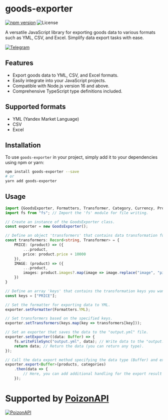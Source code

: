 # goods-exporter

[![npm version](https://badge.fury.io/js/goods-exporter.svg)](https://badge.fury.io/js/goods-exporter)
![License](https://img.shields.io/badge/license-MIT-green)

A versatile JavaScript library for exporting goods data to various formats such as YML, CSV, and Excel. Simplify data
export tasks with ease.

[![Telegram](https://img.shields.io/badge/Telegram-%40goods_exporter-blue?logo=telegram)](https://t.me/goods_exporter)

## Features

- Export goods data to YML, CSV, and Excel formats.
- Easily integrate into your JavaScript projects.
- Compatible with Node.js version 16 and above.
- Comprehensive TypeScript type definitions included.

## Supported formats

- YML (Yandex Market Language)
- CSV
- Excel

## Installation

To use `goods-exporter` in your project, simply add it to your dependencies using npm or yarn:

```bash
npm install goods-exporter --save
# or
yarn add goods-exporter
```

## Usage

```typescript
import {GoodsExporter, Formatters, Transformer, Category, Currency, Product, Vat} from "goods-exporter";
import fs from "fs"; // Import the 'fs' module for file writing.

// Create an instance of the GoodsExporter class.
const exporter = new GoodsExporter();

// Define an object 'transformers' that contains data transformation functions.
const transformers: Record<string, Transformer> = {
    PRICE: (product) => ({
        ...product,
        price: product.price + 10000
    }),
    IMAGE: (product) => ({
        ...product,
        images: product.images?.map(image => image.replace("image", "pic"))
    })
}

// Define an array 'keys' that contains the transformation keys you want to apply.
const keys = ["PRICE"];

// Set the formatter for exporting data to YML.
exporter.setFormatter(Formatters.YML);

// Set transformers based on the specified keys.
exporter.setTransformers(keys.map(key => transformers[key]));

// Set an exporter that saves the data to the "output.yml" file.
exporter.setExporter((data: Buffer) => {
    fs.writeFileSync("output.yml", data); // Write data to the "output.yml" file.
    return data; // Return the data (you can return any type).
});

// Call the data export method specifying the data type (Buffer) and expect the result as a promise.
exporter.export<Buffer>(products, categories)
    .then(data => {
        // Here, you can add additional handling for the export result if needed.
    });
```

# Supported by [PoizonAPI](https://t.me/PoizonAPI) 
[![PoizonAPI](https://i.ibb.co/HBbTpp0/Group-1.png)](https://t.me/PoizonAPI)

